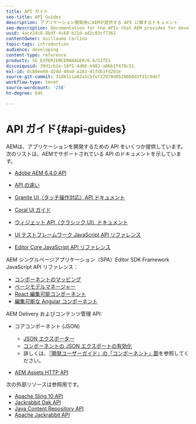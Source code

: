 ```yaml
---
title: API ガイド
seo-title: API Guides
description: アプリケーション開発用にAEMが提供する API に関するドキュメント
seo-description: Documentation for the APIs that AEM provides for developing applications
uuid: 4ace24c8-8bdf-4c68-b21d-ad2c03cf7362
contentOwner: Guillaume Carlino
topic-tags: introduction
audience: developing
content-type: reference
products: SG_EXPERIENCEMANAGER/6.4/SITES
discoiquuid: 39d1cb2e-18f5-4d08-b983-a06b1f470c51
exl-id: 0c80ee60-d2dd-49ad-a283-81fdb1fd201e
source-git-commit: 31d6111a82a3cbfef22970d05280b0d3fd1c0de7
workflow-type: tm+mt
source-wordcount: '258'
ht-degree: 64%

---
```


# API ガイド{#api-guides}

AEMは、アプリケーションを開発するための API をいくつか提供しています。 次のリストは、AEMでサポートされている API のドキュメントを示しています。

* [Adobe AEM 6.4.0 API](https://helpx.adobe.com/experience-manager/6-4/sites/developing/using/reference-materials/javadoc/index.html)

* [API の違い](https://helpx.adobe.com/experience-manager/6-4/sites/developing/using/reference-materials/diff-previous/changes.html)

* [Granite UI（タッチ操作対応）API ドキュメント](https://helpx.adobe.com/experience-manager/6-4/sites/developing/using/reference-materials/granite-ui/api/index.html)

* [Coral UI ガイド](https://helpx.adobe.com/jp/experience-manager/6-4/sites/developing/using/reference-materials/coral-ui/coralui3/index.html)

* [ウィジェット API（クラシック UI）ドキュメント](https://helpx.adobe.com/jp/experience-manager/6-4/sites/developing/using/reference-materials/widgets-api/index.html)

* [UI テストフレームワーク JavaScript API リファレンス](https://helpx.adobe.com/experience-manager/6-4/sites/developing/using/reference-materials/test-api/index.html)

* [Editor Core JavaScript API リファレンス](https://helpx.adobe.com/jp/experience-manager/6-4/sites/developing/using/reference-materials/jsdoc/ui-touch/editor-core/index.html)

AEM シングルページアプリケーション（SPA）Editor SDK Framework JavaScript API リファレンス：

* [コンポーネントのマッピング](https://www.npmjs.com/package/@adobe/aem-spa-component-mapping)
* [ページモデルマネージャー](https://www.npmjs.com/package/@adobe/aem-spa-page-model-manager)
* [React 編集可能コンポーネント](https://www.npmjs.com/package/@adobe/aem-react-editable-components)
* [編集可能な Angular コンポーネント](https://www.npmjs.com/package/@adobe/aem-angular-editable-components)

AEM Delivery およびコンテンツ管理 API:

* コアコンポーネント (JSON)

   * [JSON エクスポーター](/help/sites-developing/json-exporter.md)
   * [コンポーネントの JSON エクスポートの有効化](/help/sites-developing/json-exporter-components.md)
   * 詳しくは、[『開発ユーザーガイド』の「コンポーネント」節](https://helpx.adobe.com/experience-manager/6-4/sites/developing/user-guide.html?topic=/experience-manager/6-4/sites/developing/morehelp/components.ug.js)を参照してください。

* [AEM Assets HTTP API](/help/assets/mac-api-assets.md)

次の外部リソースは参照用です。

* [Apache Sling 10 API](https://sling.apache.org/apidocs/sling10/)
* [Jackrabbit Oak API](https://jackrabbit.apache.org/oak/docs/oak_api/overview.html)
* [Java Content Repository API](https://www.adobe.io/experience-manager/reference-materials/spec/javax.jcr/javadocs/jcr-2.0/index.html)
* [Apache Jackrabbit API](https://jackrabbit.apache.org/api)
